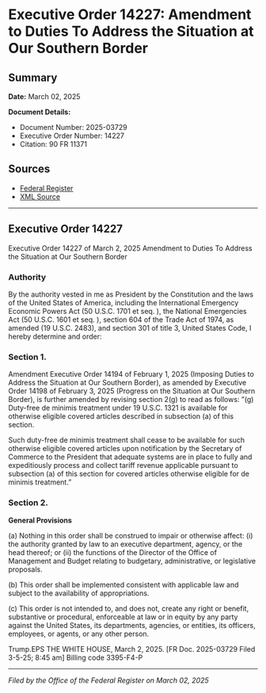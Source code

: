 # Executive Order 14227: Amendment to Duties To Address the Situation at Our Southern Border

## Summary

**Date:** March 02, 2025

**Document Details:**
- Document Number: 2025-03729
- Executive Order Number: 14227
- Citation: 90 FR 11371

## Sources
- [Federal Register](https://www.federalregister.gov/documents/2025/03/06/2025-03729/amendment-to-duties-to-address-the-situation-at-our-southern-border)
- [XML Source](https://www.federalregister.gov/documents/full_text/xml/2025/03/06/2025-03729.xml)

---

## Executive Order 14227

Executive Order 14227 of March 2, 2025
Amendment to Duties To Address the Situation at Our Southern Border
### Authority

By the authority vested in me as President by the Constitution and the laws of the United States of America, including the International Emergency Economic Powers Act (50 U.S.C. 1701 
et seq.
), the National Emergencies Act (50 U.S.C. 1601 
et seq.
), section 604 of the Trade Act of 1974, as amended (19 U.S.C. 2483), and section 301 of title 3, United States Code, I hereby determine and order:
### Section 1.

Amendment
Executive Order 14194 of February 1, 2025 (Imposing Duties to Address the Situation at Our Southern Border), as amended by Executive Order 14198 of February 3, 2025 (Progress on the Situation at Our Southern Border), is further amended by revising section 2(g) to read as follows:
”(g) Duty-free 
de minimis
treatment under 19 U.S.C. 1321 is available for otherwise eligible covered articles described in subsection (a) of this section.

Such duty-free 
de minimis
treatment shall cease to be available for such otherwise eligible covered articles upon notification by the Secretary of Commerce to the President that adequate systems are in place to fully and expeditiously process and collect tariff revenue applicable pursuant to subsection (a) of this section for covered articles otherwise eligible for 
de minimis
treatment.”
### Section 2.

**General Provisions**

(a) Nothing in this order shall be construed to impair or otherwise affect:
    (i) the authority granted by law to an executive department, agency, or the head thereof; or
    (ii) the functions of the Director of the Office of Management and Budget relating to budgetary, administrative, or legislative proposals.

(b) This order shall be implemented consistent with applicable law and subject to the availability of appropriations.

(c) This order is not intended to, and does not, create any right or benefit, substantive or procedural, enforceable at law or in equity by any party against the United States, its departments, agencies, or entities, its officers, employees, or agents, or any other person.

Trump.EPS
THE WHITE HOUSE,
March 2, 2025.
[FR Doc. 2025-03729 
Filed 3-5-25; 8:45 am]
Billing code 3395-F4-P

---

*Filed by the Office of the Federal Register on March 02, 2025*

